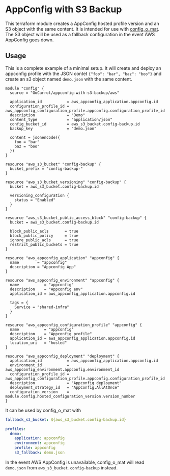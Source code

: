 # AppConfig with S3 Backup

This terraform module creates a AppConfig hosted profile version and an S3 object with the same content. It is intended for use with [config_o_mat](https://github.com/GoCarrot/config_o_mat). The S3 object will be used as a fallback configuration in the event AWS AppConfig goes down.

## Usage

This is a complete example of a minimal setup. It will create and deploy an appconfig profile with the JSON contet `{"foo": "bar", "baz": "boo"}` and create an s3 object named `demo.json` with the same content.

```hcl
module "config" {
  source = "GoCarrot/appconfig-with-s3-backup/aws"

  application_id           = aws_appconfig_application.appconfig.id
  configuration_profile_id = aws_appconfig_configuration_profile.appconfig.configuration_profile_id
  description              = "Demo"
  content_type             = "application/json"
  config_bucket_id         = aws_s3_bucket.config-backup.id
  backup_key               = "demo.json"

  content = jsonencode({
    foo = "bar"
    baz = "boo"
  })
}

resource "aws_s3_bucket" "config-backup" {
  bucket_prefix = "config-backup-"
}

resource "aws_s3_bucket_versioning" "config-backup" {
  bucket = aws_s3_bucket.config-backup.id

  versioning_configuration {
    status = "Enabled"
  }
}

resource "aws_s3_bucket_public_access_block" "config-backup" {
  bucket = aws_s3_bucket.config-backup.id

  block_public_acls       = true
  block_public_policy     = true
  ignore_public_acls      = true
  restrict_public_buckets = true
}

resource "aws_appconfig_application" "appconfig" {
  name        = "appconfig"
  description = "Appconfig App"
}

resource "aws_appconfig_environment" "appconfig" {
  name           = "appconfig"
  description    = "Appconfig env"
  application_id = aws_appconfig_application.appconfig.id

  tags = {
    Service = "shared-infra"
  }
}

resource "aws_appconfig_configuration_profile" "appconfig" {
  name           = "appconfig"
  description    = "Appconfig profile"
  application_id = aws_appconfig_application.appconfig.id
  location_uri   = "hosted"
}

resource "aws_appconfig_deployment" "deployment" {
  application_id           = aws_appconfig_application.appconfig.id
  environment_id           = aws_appconfig_environment.appconfig.environment_id
  configuration_profile_id = aws_appconfig_configuration_profile.appconfig.configuration_profile_id
  description              = "Appconfig deployment"
  deployment_strategy_id   = "AppConfig.AllAtOnce"
  configuration_version    = module.config.hosted_configuration_version.version_number
}
```

It can be used by config_o_mat with

```yaml
fallback_s3_bucket: ${aws_s3_bucket.config-backup.id}

profiles:
  demo:
    application: appconfig
    environment: appconfig
    profile: appconfig
    s3_fallback: demo.json
```

In the event AWS AppConfig is unavailable, config_o_mat will read `demo.json` from `aws_s3_bucket.config-backup` instead.
